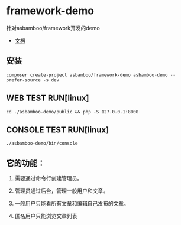 # framework-demo

针对asbamboo/framework开发的demo

* [文档](http://docs.asbamboo.com/framework)

安装
-----
	
	composer create-project asbamboo/framework-demo asbamboo-demo --prefer-source -s dev

WEB TEST RUN[linux]
-------------------------
	
	cd ./asbamboo-demo/public && php -S 127.0.0.1:8000

CONSOLE TEST RUN[linux]
-------------------------------

	./asbamboo-demo/bin/console

	

它的功能：
-------------------------------

1. 需要通过命令行创建管理员。

2. 管理员通过后台，管理一般用户和文章。

3. 一般用户只能看所有文章和编辑自己发布的文章。

4. 匿名用户只能浏览文章列表
	